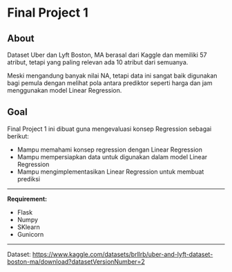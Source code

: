 # Final Project 1
## About
Dataset Uber dan Lyft Boston, MA berasal dari Kaggle dan memiliki 57 atribut, tetapi yang paling relevan ada 10 atribut dari semuanya. 

Meski mengandung banyak nilai NA, tetapi data ini sangat baik digunakan bagi pemula dengan melihat pola antara prediktor seperti harga dan jam menggunakan model Linear Regression.

## Goal
Final Project 1 ini dibuat guna mengevaluasi konsep Regression sebagai berikut:
* Mampu memahami konsep regression dengan Linear Regression
* Mampu mempersiapkan data untuk digunakan dalam model Linear Regression
* Mampu mengimplementasikan Linear Regression untuk membuat prediksi
---
**Requirement:** 
* Flask
* Numpy
* SKlearn
* Gunicorn
---
Dataset: https://www.kaggle.com/datasets/brllrb/uber-and-lyft-dataset-boston-ma/download?datasetVersionNumber=2
